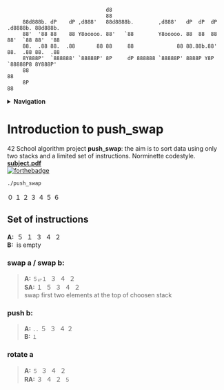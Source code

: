 
``` console
                                d8
                                88
     88d888b. dP    dP ,d888'   88d8888b.        ,d888'   dP  dP  dP .d8888b. 88d888b.
     88'  '88 88    88 Y8ooooo. 88'   `88        Y8ooooo. 88  88  88 88'  `88 88'  '88
     88.  .88 88.  .88       88 88     88              88 88.88b.88' 88.  .88 88.  .88
     8Y888P'  `888888' `88888P' 8P     dP 888888 `88888P' 8888P Y8P  `88888P8 8Y888P' 
     88                                                                       88
     8P                                                                       88
```

<details> <summary> <b> Navigation </b> </summary>

</details>

# Introduction to push_swap 
42 School algorithm project **push_swap**: the aim is to sort data using only two stacks and a limited set of instructions.  Norminette codestyle. 
 [**subject.pdf**](https://cdn.intra.42.fr/pdf/pdf/23502/en.subject.pdf)  
[![forthebadge ](https://forthebadge.com/images/badges/made-with-c.svg)](https://forthebadge.com)

``` bash
./push_swap 
```


０ １ ２ ３ ４ ５ ６ 

## Set of instructions
 **A:**  ­­­ ５  ­ １ ­ ３ ­ ４ ­ ２  
 **B:**  ­­­ is empty
### **swap a / swap b:**  
> **A:** `５⥂１` ­ ３ ­ ４ ­ ２  
> **SA:** １ ­ ５ ­ ３ ­ ４ ­ ２  
swap first two elements at the top of choosen stack  

### push b:
> **A:**  `..` ５ ­ ３ ­ ４ ­２  
> **B:**  `１`

### rotate a
> **A:** `５` ­ ３ ­ ４ ­ ２    
> **RA:** ３ ­ ４ ­ ２ ­ `５` 
